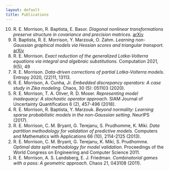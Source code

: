 ```yaml
---
layout: default
title: Publications
---
```

<ol reversed> <!-- <ol reversed> </ol> -->
<li> R. E. Morrison, R. Baptista, E. Basor. <i>Diagonal nonlinear transformations preserve structure in covariance and precision matrices. </i><a href="https://arxiv.org/abs/2107.04136">arXiv</a></li>
<li> R. Baptista, R. E. Morrison, Y. Marzouk, O. Zahm. <i>Learning non-Gaussian graphical models via Hessian scores and triangular transport. </i><a href="https://arxiv.org/abs/2101.03093">arXiv</a></li>
<li> R. E. Morrison. <i>Exact reduction of the generalized Lotka-Volterra equations via integral and algebraic substitutions. </i> Computation 2021, 9(5), 49
<li> R. E. Morrison. <i>Data-driven corrections of partial Lotka-Volterra models.</i> Entropy 2020, (22)11, 13113. </li>
<li> R. E. Morrison, A. Cunha, Jr. <i>Embedded discrepancy operators: A case study in Zika modeling.</i> Chaos, 30 (5): 051103 (2020).</li>
<li> R. E. Morrison, T. A. Oliver, R. D. Moser. <i>Representing model inadequacy:
A stochastic operator approach. </i>SIAM Journal of Uncertainty Quantification 6
(2), 457-496 (2018).</li> <!-- Arxiv: *arxiv.org/abs/1604.01651v3* -->
<li> R. E. Morrison, R. Baptista, Y. Marzouk. <i>Beyond normality: Learning sparse
probabilistic models in the non-Gaussian setting. </i>NeurIPS (2017).</li>
<!--<li> R. E. Morrison. <i>On the representation of model inadequacy: A stochastic operator approach.</i> Dissertation in Computational Science, Engineering, and
    Mathematics. ICES, UT Austin, January 2016.</li>-->
<li> R. E. Morrison, C. M. Bryant, G. Terejanu, S. Prudhomme, K. Miki. <i>Data
partition methodology for validation of predictive models. </i>Computers and
Mathematics with Applications 66 (10), 2114-2125 (2013).</li>
<li> R. E. Morrison, C. M. Bryant, G. Terejanu, K. Miki, S. Prudhomme.
<i>Optimal data split methodology for model validation.</i> Proceedings of the World Congress on Engineering and Computer Science 2011.</li>
<li> R. E. Morrison, A. S. Landsberg, E. J. Friedman. <i>Combinatorial games with
a pass: A geometric approach. </i>Chaos 21, 043108 (2011).</li>
